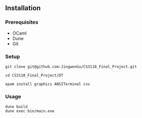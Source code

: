 ## Installation

### Prerequisites

- OCaml
- Dune
- Git

### Setup

```
git clone git@github.com:JingwenGu/CS3110_Final_Project.git

cd CS3110_Final_Project/DT

opam install graphics ANSITerminal csv
```
### Usage
```
dune build
dune exec bin/main.exe
```
